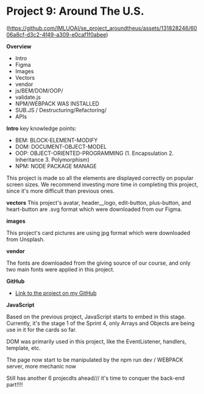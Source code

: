 # Project 9: Around The U.S.


(https://github.com/IMLUOAI/se_project_aroundtheus/assets/131828246/6006a8cf-d3c2-4f49-a309-e0caf1f0abee)

**Overview**

- Intro
- Figma
- Images
- Vectors
- vendor
- js/BEM/DOM/OOP/
- validate.js
- NPM/WEBPACK WAS INSTALLED
- SUB.JS / Destructuring/Refactoring/
- APIs

**Intro** key knowledge points:

- BEM: BLOCK-ELEMENT-MODIFY
- DOM: DOCUMENT-OBJECT-MODEL
- OOP: OBJECT-ORIENTED-PROGRAMMING (1. Encapsulation 2. Inheritance 3. Polymorphism)
- NPM: NODE PACKAGE MANAGE

This project is made so all the elements are displayed correctly on popular screen sizes. We recommend investing more time in completing this project, since it's more difficult than previous ones.

**vectors** This project's avatar, header__logo, edit-button, plus-button, and heart-button are .svg format which were downloaded from our Figma.

**images**

This project's card pictures are using jpg format which were downloaded from Unsplash.

**vendor**

The fonts are downloaded from the giving source of our course, and only two main fonts were applied in this project.

**GitHub**

- [Link to the project on my GitHub](https://imluoai.github.io/se_project_aroundtheus/)

**JavaScript**

Based on the previous project, JavaScript starts to embed in this stage. Currently, it's the stage 1 of the Sprint 4, only Arrays and Objects are being use in it for the cards so far.

DOM was primarily used in this project, like the EventListener, handlers, template, etc.

The page now start to be manipulated by the npm run dev / WEBPACK server, more mechanic now

Still has another 6 projecdts ahead/// it's time to conquer the back-end part!!!!
